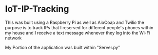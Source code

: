 # IoT-IP-Tracking
This was built using a Raspberry Pi as well as AioCoap and Twilio the purpose is to track IPs that I reserved for different people's phones within my house and I receive a text message whenever they log into the Wi-Fi network


My Portion of the application was built within "Server.py"
